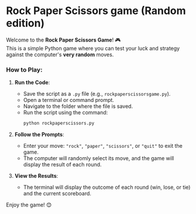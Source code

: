 # Rock Paper Scissors game (Random edition)
Welcome to the **Rock Paper Scissors Game**! 🎮  
This is a simple Python game where you can test your luck and strategy against the computer's **very random** moves.  

### How to Play:

1. **Run the Code**:
   - Save the script as a `.py` file (e.g., `rockpaperscissorsgame.py`).
   - Open a terminal or command prompt.
   - Navigate to the folder where the file is saved.
   - Run the script using the command:
     ```bash
     python rockpaperscissors.py
     ```

2. **Follow the Prompts**:
   - Enter your move: `"rock"`, `"paper"`, `"scissors"`, or `"quit"` to exit the game.
   - The computer will randomly select its move, and the game will display the result of each round.

3. **View the Results**:
   - The terminal will display the outcome of each round (win, lose, or tie) and the current scoreboard.

Enjoy the game! 😊
